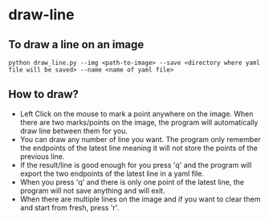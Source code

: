 # draw-line
## To draw a line on an image

```python draw_line.py --img <path-to-image> --save <directory where yaml file will be saved> --name <name of yaml file>```

## How to draw?
- Left Click on the mouse to mark a point anywhere on the image. When there are two marks/points on the image, the program will automatically draw line between them for you.
- You can draw any number of line you want. The program only remember the endpoints of the latest line meaning it will not store the points of the previous line.
- If the result/line is good enough for you press 'q' and the program will export the two endpoints of the latest line in a yaml file.
- When you press 'q' and there is only one point of the latest line, the program will not save anything and will exit.
- When there are multiple lines on the image and if you want to clear them and start from fresh, press 'r'.
